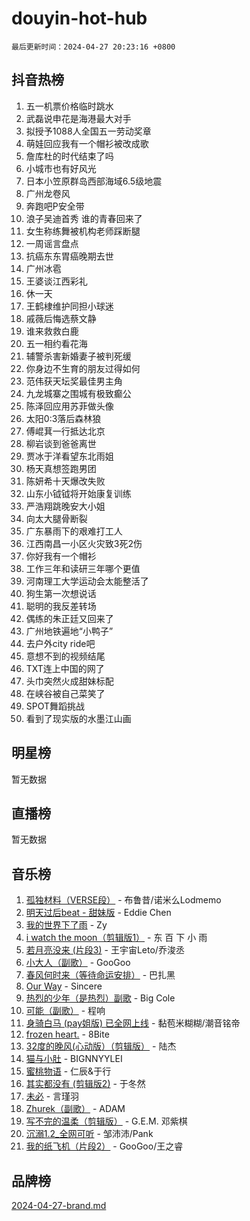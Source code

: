 # douyin-hot-hub

`最后更新时间：2024-04-27 20:23:16 +0800`

## 抖音热榜

1. 五一机票价格临时跳水
1. 武磊说申花是海港最大对手
1. 拟授予1088人全国五一劳动奖章
1. 萌娃回应我有一个帽衫被改成歌
1. 詹库杜的时代结束了吗
1. 小城市也有好风光
1. 日本小笠原群岛西部海域6.5级地震
1. 广州龙卷风
1. 奔跑吧P安全带
1. 浪子吴迪首秀 谁的青春回来了
1. 女生称练舞被机构老师踩断腿
1. 一周谣言盘点
1. 抗癌东东胃癌晚期去世
1. 广州冰雹
1. 王婆谈江西彩礼
1. 休一天
1. 王鹤棣维护同担小球迷
1. 戚薇后悔选蔡文静
1. 谁来救救白鹿
1. 五一相约看花海
1. 辅警杀害新婚妻子被判死缓
1. 你身边不生育的朋友过得如何
1. 范伟获天坛奖最佳男主角
1. 九龙城寨之围城有极致癫公
1. 陈泽回应用苏菲做头像
1. 太阳0:3落后森林狼
1. 傅崐萁一行抵达北京
1. 柳岩谈到爸爸离世
1. 贾冰于洋看望东北雨姐
1. 杨天真想签跑男团
1. 陈妍希十天爆改失败
1. 山东小钺钺将开始康复训练
1. 严浩翔跳晚安大小姐
1. 向太大腿骨断裂
1. 广东暴雨下的艰难打工人
1. 江西南昌一小区火灾致3死2伤
1. 你好我有一个帽衫
1. 工作三年和读研三年哪个更值
1. 河南理工大学运动会太能整活了
1. 狗生第一次想说话
1. 聪明的我反差转场
1. 偶练的朱正廷又回来了
1. 广州地铁遍地“小鸭子”
1. 去户外city ride吧
1. 意想不到的视频结尾
1. TXT连上中国的网了
1. 头巾突然火成甜妹标配
1. 在峡谷被自己菜笑了
1. SPOT舞蹈挑战
1. 看到了现实版的水墨江山画

## 明星榜

暂无数据

## 直播榜

暂无数据

## 音乐榜

1. [孤独材料（VERSE段）](https://sf5-hl-cdn-tos.douyinstatic.com/obj/tos-cn-ve-2774/ocX7glDNHYlwFeYrGQfBZoThtvPWy8tCCEBGKQ) - 布鲁昔/诺米么Lodmemo
1. [明天过后beat - 甜妹版](https://sf5-hl-cdn-tos.douyinstatic.com/obj/tos-cn-ve-2774/osMLYeeoMm04CZyaI91XUDF8OzLRLgePKALGHI) - Eddie Chen
1. [我的世界下了雨](https://sf5-hl-cdn-tos.douyinstatic.com/obj/tos-cn-ve-2774/o85sBiwXIByH9bWIMAEEOoiQ1o1m9Afn15BspE) - Zy
1. [i watch the moon（剪辑版1）](https://sf5-hl-cdn-tos.douyinstatic.com/obj/tos-cn-ve-2774/o0I9mSChzHZANMJIEBfkCQzzg6N5WAcVtqft9P) - 东 百 下 小 雨
1. [若月亮没来 (片段3)](https://sf3-cdn-tos.douyinstatic.com/obj/tos-cn-ve-2774/okfyEUsGW1B1ovJi5JiN9IjvAT2lMwA054GoEB) - 王宇宙Leto/乔浚丞
1. [小大人（副歌）](https://sf5-hl-cdn-tos.douyinstatic.com/obj/tos-cn-ve-2774/oIhaDwehWhLFsVIG7QIICLLazDNGJAGg5geeb4) - GooGoo
1. [春风何时来（等待命运安排）](https://sf5-hl-cdn-tos.douyinstatic.com/obj/tos-cn-ve-2774/oICBNbD3gelMfB4WgiD1KI2jQtXZE2FgHLwtsl) - 巴扎黑
1. [Our Way](https://sf5-hl-cdn-tos.douyinstatic.com/obj/tos-cn-ve-2774/o8tPEkQgQNCe0DPeFwZzYrbqLlnzBBrYidWkEZ) - Sincere
1. [热烈的少年（是热烈）副歌](https://sf5-hl-cdn-tos.douyinstatic.com/obj/tos-cn-ve-2774/owVNI0CLDAUMtSz6TEYvfFBFL4UDFFhLfgK8fa) - Big Cole
1. [可能（副歌）](https://sf3-cdn-tos.douyinstatic.com/obj/tos-cn-ve-2774/cde1731888894259b333569393c2fb51) - 程响
1. [身骑白马 (pay姐版) 已全网上线](https://sf5-hl-cdn-tos.douyinstatic.com/obj/tos-cn-ve-2774/oQLO5ZgLsFkaDhdIIveF2zUCgfweY0gWaH4AQG) - 黏苞米糊糊/潮音铭帝
1. [frozen heart.](https://sf3-cdn-tos.douyinstatic.com/obj/tos-cn-ve-2774/oIIWJfyjIACZA9zQMtnJ6hQQhFC4vhCupoRBsO) - 8Bite
1. [32度的晚风(心动版）（剪辑版）](https://sf5-hl-cdn-tos.douyinstatic.com/obj/tos-cn-ve-2774/owNyabsyWdzUulxhoJfK8IBXgp0UMQAHpvGh2B) - 陆杰
1. [猫与小肚](https://sf5-hl-cdn-tos.douyinstatic.com/obj/tos-cn-ve-2774/osZeoClMECgK8DYl6VebABgbchEtPYQjZEnRtd) - BIGNNYYLEI
1. [蜜桃物语](https://sf3-cdn-tos.douyinstatic.com/obj/tos-cn-ve-2774/oIhOSCZtIACtYU4XQkngiW9kCBfVD1Fz9IYeqL) - 仁辰&于行
1. [其实都没有 (剪辑版2)](https://sf5-hl-cdn-tos.douyinstatic.com/obj/tos-cn-ve-2774/oEBNQenHZtBhxYjGgUDQk0BCHTigQafgFlbQ7k) - 于冬然
1. [未必](https://sf3-cdn-tos.douyinstatic.com/obj/tos-cn-ve-2774/ogntQMFnKQDZUgTCYuJgfLEtleYZZFxBQqhhFB) - 言瑾羽
1. [Zhurek（副歌）](https://sf5-hl-cdn-tos.douyinstatic.com/obj/tos-cn-ve-2774/ooQm8FBZQDlf0btEYgVpCcSCQfrdJGBEKZYBGS) - ADAM
1. [写不完的温柔（剪辑版）](https://sf3-cdn-tos.douyinstatic.com/obj/tos-cn-ve-2774/oYBzzZQJ233GfwkemJJffAIWgeIYrjZfWhHTcG) - G.E.M. 邓紫棋
1. [沉溺1.2_全网可听](https://sf27-cdn-tos.douyinstatic.com/obj/tos-cn-ve-2774/ok2QoiBqsWAX9McZmWiI9gAB0EzwD4Xj6yfmtH) - 邹沛沛/Pank
1. [我的纸飞机（片段2）](https://sf5-hl-cdn-tos.douyinstatic.com/obj/tos-cn-ve-2774/oM2ZrKcg2CD5AeRB2gkeXOFB1IxAGJdZPazYHf) - GooGoo/王之睿

## 品牌榜

[2024-04-27-brand.md](2024-04-27-brand.md)
